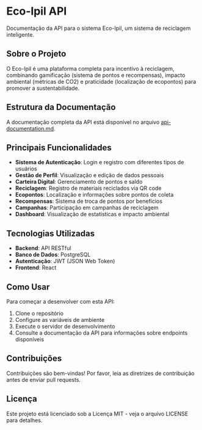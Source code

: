 # Eco-Ipil API

Documentação da API para o sistema Eco-Ipil, um sistema de reciclagem inteligente.

## Sobre o Projeto

O Eco-Ipil é uma plataforma completa para incentivo à reciclagem, combinando gamificação (sistema de pontos e recompensas), impacto ambiental (métricas de CO2) e praticidade (localização de ecopontos) para promover a sustentabilidade.

## Estrutura da Documentação

A documentação completa da API está disponível no arquivo [api-documentation.md](api-documentation.md).

## Principais Funcionalidades

- **Sistema de Autenticação**: Login e registro com diferentes tipos de usuários
- **Gestão de Perfil**: Visualização e edição de dados pessoais
- **Carteira Digital**: Gerenciamento de pontos e saldo
- **Reciclagem**: Registro de materiais reciclados via QR code
- **Ecopontos**: Localização e informações sobre pontos de coleta
- **Recompensas**: Sistema de troca de pontos por benefícios
- **Campanhas**: Participação em campanhas de reciclagem
- **Dashboard**: Visualização de estatísticas e impacto ambiental

## Tecnologias Utilizadas

- **Backend**: API RESTful
- **Banco de Dados**: PostgreSQL
- **Autenticação**: JWT (JSON Web Token)
- **Frontend**: React

## Como Usar

Para começar a desenvolver com esta API:

1. Clone o repositório
2. Configure as variáveis de ambiente
3. Execute o servidor de desenvolvimento
4. Consulte a documentação da API para informações sobre endpoints disponíveis

## Contribuições

Contribuições são bem-vindas! Por favor, leia as diretrizes de contribuição antes de enviar pull requests.

## Licença

Este projeto está licenciado sob a Licença MIT - veja o arquivo LICENSE para detalhes. 